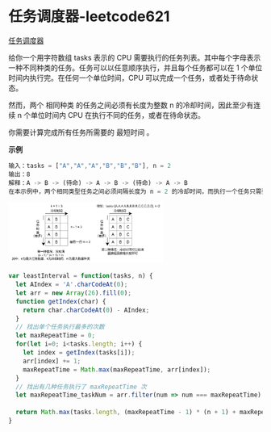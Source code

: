# 任务调度器-leetcode621

<a href="https://leetcode-cn.com/problems/task-scheduler/" target="_blank">任务调度器</a>

给你一个用字符数组 tasks 表示的 CPU 需要执行的任务列表。其中每个字母表示一种不同种类的任务。任务可以以任意顺序执行，并且每个任务都可以在 1 个单位时间内执行完。在任何一个单位时间，CPU 可以完成一个任务，或者处于待命状态。

然而，两个 相同种类 的任务之间必须有长度为整数 n 的冷却时间，因此至少有连续 n 个单位时间内 CPU 在执行不同的任务，或者在待命状态。

你需要计算完成所有任务所需要的 最短时间 。



**示例**

```js
输入：tasks = ["A","A","A","B","B","B"], n = 2
输出：8
解释：A -> B -> (待命) -> A -> B -> (待命) -> A -> B
在本示例中，两个相同类型任务之间必须间隔长度为 n = 2 的冷却时间，而执行一个任务只需要一个单位时间，所以中间出现了（待命）状态。 
```



<img src="./assets/leetcode621.png" alt="leetcode621" style="zoom:30%;" />







```js
var leastInterval = function(tasks, n) {
  let AIndex = 'A'.charCodeAt(0);
  let arr = new Array(26).fill(0);
  function getIndex(char) {
    return char.charCodeAt(0) - AIndex;
  }
  // 找出单个任务执行最多的次数
  let maxRepeatTime = 0;
  for(let i=0; i<tasks.length; i++) {
    let index = getIndex(tasks[i]);
    arr[index] += 1;
    maxRepeatTime = Math.max(maxRepeatTime, arr[index]);
  }
  // 找出有几种任务执行了 maxRepeatTime 次
  let maxRepeatTime_taskNum = arr.filter(num => num === maxRepeatTime).length;
  
  return Math.max(tasks.length, (maxRepeatTime - 1) * (n + 1) + maxRepeatTime_taskNum)
}
```









